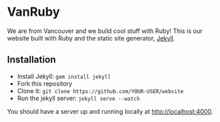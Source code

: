 # VanRuby

We are from Vancouver and we build cool stuff with Ruby! This is our website built with Ruby and the static site generator, [Jekyll](http://jekyllrb.com/).

## Installation

- Install Jekyll: `gem install jekyll`
- Fork this repository
- Clone it: `git clone https://github.com/YOUR-USER/website`
- Run the jekyll server: `jekyll serve --watch`

You should have a server up and running locally at <http://localhost:4000>.